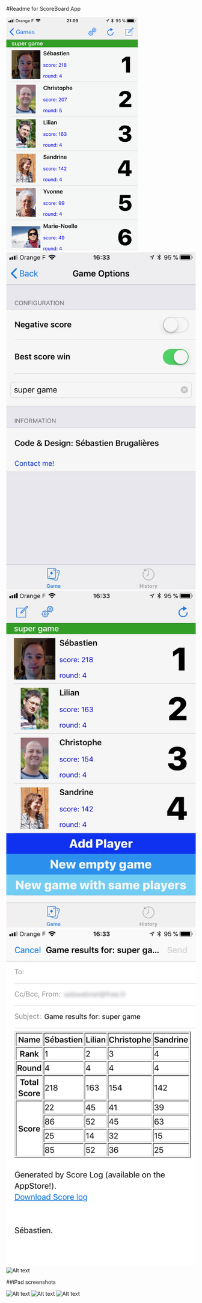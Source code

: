 #Readme for ScoreBoard App

![Alt text](Screenshots/2.png?raw=true "Score list") ![Alt text](Screenshots/3.jpg?raw=true "Add score") 
![Alt text](Screenshots/1.jpg?raw=true "Menu") ![Alt text](Screenshots/4.jpg?raw=true "Options") 
![Alt text](Screenshots/5.jpg?raw=true "Share results")

##iPad screenshots

![Alt text](Screenshots/iPad1.jpg?raw=true "Start")
![Alt text](Screenshots/iPad2.jpg?raw=true "Game")
![Alt text](Screenshots/iPad3.jpg?raw=true "Options")

